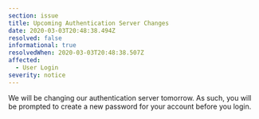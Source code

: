 ```yaml
---
section: issue
title: Upcoming Authentication Server Changes
date: 2020-03-03T20:48:38.494Z
resolved: false
informational: true
resolvedWhen: 2020-03-03T20:48:38.507Z
affected:
  - User Login
severity: notice
---
```

We will be changing our authentication server tomorrow. As such, you will be prompted to create a new password for your account before you login.
